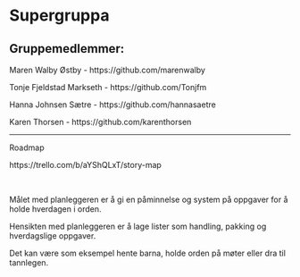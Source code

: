 # Supergruppa

<h2>Gruppemedlemmer:</h2>
<p>Maren Walby Østby - https://github.com/marenwalby</p>
<p>Tonje Fjeldstad Markseth - https://github.com/Tonjfm</p>
<p>Hanna Johnsen Sætre - https://github.com/hannasaetre</p>
<p>Karen Thorsen - https://github.com/karenthorsen</p>
<hr>
<p>Roadmap</p>
<p>https://trello.com/b/aYShQLxT/story-map</p>
<br>
<p>Målet med planleggeren er å gi en påminnelse og system på oppgaver for å holde hverdagen i orden.</p>
<p>Hensikten med planleggeren er å lage lister som handling, pakking og hverdagslige oppgaver.</p>
<p>Det kan være som eksempel hente barna, holde orden på møter eller dra til tannlegen.</p>
